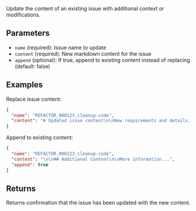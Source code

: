 Update the content of an existing issue with additional context or modifications.

## Parameters

- `name` (required): Issue name to update
- `content` (required): New markdown content for the issue
- `append` (optional): If true, append to existing content instead of replacing (default: false)

## Examples

Replace issue content:
```json
{
  "name": "REFACTOR_000123_cleanup-code",
  "content": "# Updated issue content\n\nNew requirements and details..."
}
```

Append to existing content:
```json
{
  "name": "REFACTOR_000123_cleanup-code",
  "content": "\n\n## Additional Context\n\nMore information...",
  "append": true
}
```

## Returns

Returns confirmation that the issue has been updated with the new content.